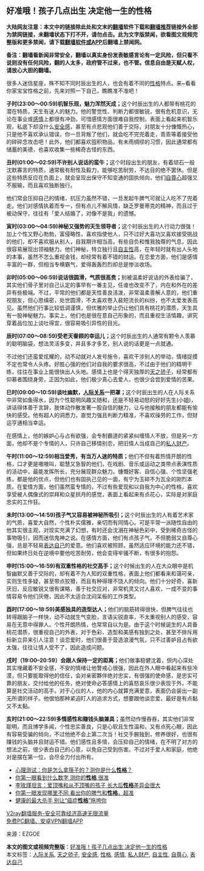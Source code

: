  <h2>好准哦！孩子几点出生 决定他一生的性格</h2> <p class="notice"><b>大陆网友注意：本文中的链接除此处和文末的<a href="https://github.com/bannedbook/fanqiang" >翻墙</a>软件下载和<a href="https://github.com/killgcd/justmysocks/blob/master/README.md">翻墙推荐</a>链接外全部为禁网链接，未翻墙状态下打不开，请勿点击。此为文字版禁闻，欲看图文视频完整版和更多禁闻，请下载<a href="https://github.com/bannedbook/fanqiang">翻墙软件或APP</a>后翻墙上禁闻网。</p><p>备注：翻墙看新闻非常安全，翻墙以真实身份发表敏感言论有一定风险，但只看不说则没有任何风险，翻的人太多，政府管不过来，也不管。信息自由是天赋人权，请放心大胆的翻墙。</b></p>  <div class="entry"> <p id="conimg"></p> <p>很多人迷信星座，殊不知不同时辰出生的人，也会有着不同的<a href="https://www.bannedbook.org/bnews/tag/%e6%80%a7%e6%a0%bc/" class="st_tag internal_tag" rel="tag" title="标签 性格 下的日志">性格</a>特点。来~看看你家宝宝性格之前，先来对照一下自己，瞧瞧准不准吧！</p> <p></p> <p><strong>子时(23:00～00:59)</strong><strong>机智乐观，魅力浑然</strong><strong>天成；</strong>这个时辰出生的人都带有桃花的潜在特质，天生有迷人的魅力。他的警觉性、判断力都很敏锐，很有危机意识，无论在事业或<a href="https://www.bannedbook.org/bnews/tag/%e6%84%9f%e6%83%85/" class="st_tag internal_tag" rel="tag" title="标签 感情 下的日志">感情</a>上都很有冲劲，可惜感情方面很难自我控制，表面上看起来机智乐观，私底下却没什么<a href="https://www.bannedbook.org/bnews/tag/%E5%AE%89%E5%85%A8%E6%84%9F/" class="st_tag internal_tag" rel="tag" title="标签 安全感 下的日志">安全感</a>，甚至有点悲观他们善于交际，对朋友十分慷慨热心，只是他不喜欢承认错误，你一旦背叛了他们，就会吃不完兜着走，乖乖等着接受他的碎碎念攻击吧！此外，他们都喜欢囤积物品，有未雨绸缪的习惯，因此通常都有储蓄的美德，也喜欢收集一些稀奇古怪的东西。</p> <p><strong>丑时(01:00～02:59)</strong><strong>不许别人说话的蛮牛；</strong>这个时段出生的朋友，有着顽石一般沈默寡言的特质，通常极有耐性及毅力，能够吃苦耐劳，不达目的绝不罢休。但是这些特质反应在负面上，就会呈现出保守不知变通的固执倾向，他们<a href="https://www.bannedbook.org/bnews/tag/%E8%87%AA%E5%B0%8A%E5%BF%83/" class="st_tag internal_tag" rel="tag" title="标签 自尊心 下的日志">自尊心</a>超强又不服输，而且喜欢独断独行。</p>  <p>他们常会压抑自己的情绪，抗压力虽然不错，一旦发起牛脾气可就让人吃不了兜着走。他们对感情执着而专一，但有点儿不解风情，缺乏罗曼蒂克的精神，而且过于被动保守，往往有「爱人结婚了，对像不是我」的遗憾。</p> <p><strong>寅时(03:00～04:59)</strong><strong>神秘又强势的天生领导者；</strong>这个时辰出生的人行动力很强！加上个性又野心勃勃，富侵略性，喜欢指使他人，只不过好大喜功又喜欢接受挑战的他们，却不喜欢服从别人，自我期许相当高，有些自负和惟我独尊的气息，因此很容易展现出领袖魅力。他们神秘，特立独行且<a href="https://www.bannedbook.org/bnews/tag/%E8%87%AA%E4%B8%BB%E6%80%A7/" class="st_tag internal_tag" rel="tag" title="标签 自主性 下的日志">自主性</a>高，在年轻时就有出人头地的本事，虽然不怎么重视金钱，却经常有着不错的财运。在恋爱方面，他们是感情丰富的一群，但相当专横霸气，爱得轰轰烈烈却总是惨淡收场。</p> <p><strong>卯时(05:00～06:59)</strong><strong>说话很圆滑，气质很高贵；</strong>别被温柔好说话的外表给骗了，其实他们骨子里对自己认定的事早有一番主见，任谁也改变不了，内在和外在的差异有些极端。不过，平常的他们都是天性善良活泼，非常温柔善解人意的，他们重视朋友，但心思缜密，处世圆滑，不太喜欢卷入裴短流长的纠纷，也不太爱发表高见。虽然他们行事比较低调谨慎，但优雅的举止仍让他们具有桃花的潜质，天生具有一股神秘魅力。事实上，他们也是很在意自己形象的，而且重视生活情趣，讲究穿着品位加上谈吐得宜，很容易吸引异性的目光。</p> <p><strong>辰时(07:00～08:59)</strong><strong>受老天眷顾的幸运儿；</strong>这个时辰出生的人通常有颗令人羡慕的聪明脑袋，想法灵活多变，并且多才多艺，别人说的话更是一点就通。</p> <p>不过他们还蛮爱炫耀的，动不动就对人发号施令，喜欢干涉别人的举动，情绪捉摸不定也常令人头疼。好胜心强的他们对自我的要求很高，不过由于他们的精明干练，往往在事业上能很快出人头地。感情上也是个得天独厚的<a href="https://www.bannedbook.org/bnews/tag/%E5%A4%A9%E4%B9%8B%E9%AA%84%E5%AD%90/" class="st_tag internal_tag" rel="tag" title="标签 天之骄子 下的日志">天之骄子</a>，经常都有仰慕者围绕身旁，正因为如此，他们极少真心去爱人，也很少会尝到爱情的苦果。</p>  <p><strong>巳时(09:00～10:59)</strong><strong>谈吐幽默，<a href="https://www.bannedbook.org/bnews/tag/%E4%BA%BA%E9%99%85%E5%85%B3%E7%B3%BB/" class="st_tag internal_tag" rel="tag" title="标签 人际关系 下的日志">人际关系</a>一把罩；</strong>这个时辰出生的人在人际关系中非常如鱼得水，因为个性聪明风趣又随和，还是不轻易动怒的好好先生(小姐)，讲话得体善于言辞，肢体动作散发著一股自信的魅力，让与他接触的朋友都能有愉快的感受。他有超人的洞悉力，直觉力强且判断力精准，不喜欢操劳的工作，但财运亨通相当幸运。</p> <p>在感情上，他的嫉妒心与占有欲强，会专制霸道的紧紧纠缠情人不放，但是另一方面，他却不是个专情的人，只许自己移情别恋，把旧情人当成自己的<a href="https://www.bannedbook.org/bnews/tag/%E7%A7%81%E4%BA%BA%E8%B4%A2%E4%BA%A7/" class="st_tag internal_tag" rel="tag" title="标签 私人财产 下的日志">私人财产</a>。</p> <p></p> <p><strong>午时(11:00～12:59)</strong><strong>相当爱秀，有当万人迷的特质；</strong>他们不但有着热情开朗的性格，口才更是嗷嗷叫，聪慧又急智的他们，在戏剧、音乐或运动之类带点表演性质的活动中，最能发挥所长，充分展现群众魅力。慷慨好客、自信心强、个性坚强老练，都是他的优点，但他们也有固执己见的一面，有宁为玉碎不为瓦全的刚烈本质。在爱情方面，他们虽然蛮专情的，不过有些爱现和以自我为中心的性格，喜欢享受被人偶像式的崇拜和众星拱月的感觉，表面上看起来有点花心，实际是对家庭忠实的工作狂。</p> <p><strong>未时(13:00～14:59)</strong><strong>孩子气又容易被神秘所吸引；</strong>这个时辰出生的人有着艺术家的气质，喜爱大自然，个性朴实儒雅，亲切而有同情心。可是平常一派随性自由的他其实很主观，对现实充满了幻想，有时还会沈溺在神秘色彩中，受到稀奇古怪的事物吸引，因而迷信鬼神之说。在感情方面，他们有点孩子气，不但脆弱又自尊心强，总是不轻易<a href="https://www.bannedbook.org/bnews/tag/%E8%A1%A8%E8%BE%BE%E8%87%AA%E5%B7%B1/" class="st_tag internal_tag" rel="tag" title="标签 表达自己 下的日志">表达自己</a>的爱意。他们喜欢被照顾，虽然适应环境的能力还不错，但如果终日处在逆境中要他吃苦耐劳，他会变得牢骚不断，有很多的抱怨。</p>  <p><strong>申时(15:00～16:59)</strong><strong>有双重性格的社交高手；</strong>这个时候出生的人在大众眼中是机智幽默又善于交际的，却有着不为人知的双重性格，表面上他们都看来和蔼可亲，实则生性多疑，甚至带点狡猾，而且有种得理不饶人的倾向。他们十分好奇，喜新厌旧，反应敏锐又很有谋略，善于社交应对，非常机灵又讨人喜欢，一成不变的事情容易令他们厌倦，因此不太适合沈闷呆板的工作类型。</p> <p><strong>酉时(17:00～18:59)</strong><strong>美感独具的造型达人；</strong>他们的脑筋转得很快，但脾气往往也转得跟脑子一样快，动不动就生气变脸，言语尖锐直率，不太重视别人的感受，容易在无意中得罪人。个性开朗热情，也常常自以为是。由于这个时候诞生的人具备桃花潜质，很重视自己的外表，对于色彩、造型和美感有独到之处，甚至不排斥用标新立异来引人注意！谈恋爱时，他们很善于营造浪漫气氛，只不过善妒且占有欲太强，往往让情人受不了，因此造成问题。</p> <p><strong>戌时（19:00&#8211;20:59）</strong><strong>会跟人保持一定的距离；</strong>他们做事稳健沈着，但内心深处其实埋藏着不安全感，不安的情绪让他警戒心很强，因此在外人眼中看起来有些冷漠，但只要能取得他的信任，会对亲密夥伴绝对忠实，有很强的使命感，是忠实可靠的朋友，交付给他的任务，绝对使命必答感情上的喜怒哀乐很少表现于外，不能算是社交活动的高手。对于心仪的人，他的内心就算充满爱意，表面仍会装出一副无所谓的样子。他很怕那种紧迫盯人的追求方式，想要跟他谈恋爱，最好是有点黏又不太黏。</p> <p><strong>亥时(21:00～22:59)</strong><strong>多情感性和赚钱头脑兼具；</strong>虽然动作慢吞吞，其实他们非常聪明，而且博学多闻，个性忠实善良，只是心软且生性温和，又有点死心眼，因此有容易受骗的倾向，不过他绝不会上第二次当！社交手腕独到，修养很好，也很有赚钱的头脑并且财运不错。他们感性且多情，会压抑自己的情绪，在不明了对方的想法之前，很少表白自己的心意，以免自己受到伤害。不过对于爱人和家庭，他绝对是摆在第一位，会尽全力付出所有。</p> <ul class='op-related-articles' title='相关阅读'> <li><a href='https://www.bannedbook.org/bnews/funmedia/20201114/1430881.html' target='_blank'>心理测试：你是怎么拿筷子的？测你是什么<b>性格</b>？</a></li> <li><a href='https://www.bannedbook.org/bnews/funmedia/20201112/1429781.html' target='_blank'>你第一眼看到什么数字 测你的<b>性格</b> 很准</a></li> <li><a href='https://www.bannedbook.org/bnews/lifebaike/20201111/1429136.html' target='_blank'>李玫瑾坦言：爱顶嘴和从不顶嘴的孩子 长大后<b>性格</b>差异会很大</a></li> <li><a href='https://www.bannedbook.org/bnews/funmedia/20201102/1424347.html' target='_blank'>你第一眼发现哪里不同 看出你的脾气和<b>性格</b>，超准</a></li> <li><a href='https://www.bannedbook.org/bnews/health/20201101/1423712.html' target='_blank'>健康的最大杀手 别让“癌症<b>性格</b>”拖垮你</a></li> </ul> <p class="texttj"> <a href="https://www.bannedbook.org/forum23/topic22702.html" target="_blank">V2ray翻墙服务-安全可靠经济高速无限流量</a><br/> <a href="https://github.com/bannedbook/fanqiang/wiki/%E7%A6%81%E9%97%BB%E7%BD%91%E5%AE%89%E5%8D%93%E7%BF%BB%E5%A2%99%E6%96%B0%E9%97%BBAPP" target="_blank">免费PC翻墙、安卓VPN翻墙APP</a></p><p> 来源：EZGOE </p> <a name='sharetosocial'></a>       <div><b>本文的图文或视频完整版</b>：<a href='https://www.bannedbook.org/bnews/lifebaike/20201116/1431742.html'>好准哦！孩子几点出生 决定他一生的性格</a></div>  </div><!--END ENTRY--> <div class="postfooter"> <div>本文标签：<a href="https://www.bannedbook.org/bnews/tag/%E4%BA%BA%E9%99%85%E5%85%B3%E7%B3%BB/" rel="tag">人际关系</a>, <a href="https://www.bannedbook.org/bnews/tag/%E5%A4%A9%E4%B9%8B%E9%AA%84%E5%AD%90/" rel="tag">天之骄子</a>, <a href="https://www.bannedbook.org/bnews/tag/%E5%AE%89%E5%85%A8%E6%84%9F/" rel="tag">安全感</a>, <a href="https://www.bannedbook.org/bnews/tag/%e6%80%a7%e6%a0%bc/" rel="tag">性格</a>, <a href="https://www.bannedbook.org/bnews/tag/%e6%84%9f%e6%83%85/" rel="tag">感情</a>, <a href="https://www.bannedbook.org/bnews/tag/%E7%A7%81%E4%BA%BA%E8%B4%A2%E4%BA%A7/" rel="tag">私人财产</a>, <a href="https://www.bannedbook.org/bnews/tag/%E8%87%AA%E4%B8%BB%E6%80%A7/" rel="tag">自主性</a>, <a href="https://www.bannedbook.org/bnews/tag/%E8%87%AA%E5%B0%8A%E5%BF%83/" rel="tag">自尊心</a>, <a href="https://www.bannedbook.org/bnews/tag/%E8%A1%A8%E8%BE%BE%E8%87%AA%E5%B7%B1/" rel="tag">表达自己</a></div>  </div><!--END POSTFOOTER--> 